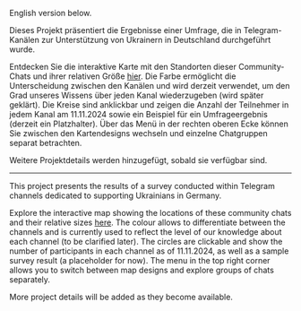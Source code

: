 English version below.

Dieses Projekt präsentiert die Ergebnisse einer Umfrage, die in Telegram-Kanälen zur Unterstützung von Ukrainern in Deutschland durchgeführt wurde.

Entdecken Sie die interaktive Karte mit den Standorten dieser Community-Chats und ihrer relativen Größe [hier](https://arzik1987.github.io/survey_2024/survey_2024_template.html). Die Farbe ermöglicht die Unterscheidung zwischen den Kanälen und wird derzeit verwendet, um den Grad unseres Wissens über jeden Kanal wiederzugeben (wird später geklärt). Die Kreise sind anklickbar und zeigen die Anzahl der Teilnehmer in jedem Kanal am 11.11.2024 sowie ein Beispiel für ein Umfrageergebnis (derzeit ein Platzhalter). Über das Menü in der rechten oberen Ecke können Sie zwischen den Kartendesigns wechseln und einzelne Chatgruppen separat betrachten.

Weitere Projektdetails werden hinzugefügt, sobald sie verfügbar sind.

______________________________________________________


This project presents the results of a survey conducted within Telegram channels dedicated to supporting Ukrainians in Germany.

Explore the interactive map showing the locations of these community chats and their relative sizes [here](https://arzik1987.github.io/survey_2024/survey_2024_template.html). The colour allows to differentiate between the channels and is currently used to reflect the level of our knowledge about each channel (to be clarified later). The circles are clickable and show the number of participants in each channel as of 11.11.2024, as well as a sample survey result (a placeholder for now). The menu in the top right corner allows you to switch between map designs and explore groups of chats separately.

More project details will be added as they become available.


